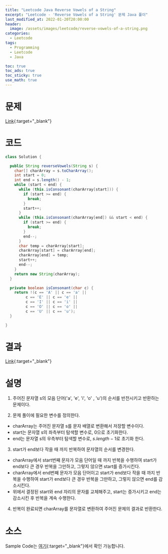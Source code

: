 ```yaml
---
title: "Leetcode Java Reverse Vowels of a String"
excerpt: "Leetcode - 'Reverse Vowels of a String' 문제 Java 풀이"
last_modified_at: 2022-01-20T20:00:00
header:
  image: /assets/images/leetcode/reverse-vowels-of-a-string.png
categories:
  - Leetcode
tags:
  - Programming
  - Leetcode
  - Java

toc: true
toc_ads: true
toc_sticky: true
use_math: true
---
```

# 문제
[Link](https://leetcode.com/problems/reverse-vowels-of-a-string/){:target="_blank"}

# 코드
```java
class Solution {

  public String reverseVowels(String s) {
    char[] charArray = s.toCharArray();
    int start = 0;
    int end = s.length() - 1;
    while (start < end) {
      while (this.isConsonant(charArray[start])) {
        if (start >= end) {
          break;
        }
        start++;
      }
      while (this.isConsonant(charArray[end]) && start < end) {
        if (start >= end) {
          break;
        }
        end--;
      }
      char temp = charArray[start];
      charArray[start] = charArray[end];
      charArray[end] = temp;
      start++;
      end--;
    }
    return new String(charArray);
  }

  private boolean isConsonant(char c) {
    return !(c == 'A' || c == 'a' ||
         c == 'E' || c == 'e' ||
         c == 'I' || c == 'i' ||
         c == 'O' || c == 'o' ||
         c == 'U' || c == 'u');
  }

}
```

# 결과
[Link](https://leetcode.com/submissions/detail/624590953/){:target="_blank"}

# 설명
1. 주어진 문자열 s의 모음 단어('a', 'e', 'i', 'o' , 'u')의 순서를 반전시키고 반환하는 문제이다.

2. 문제 풀이에 필요한 변수를 정의한다.
- charArray는 주어진 문자열 s를 문자 배열로 변환해서 저장할 변수이다.
- start는 문자열 s의 좌측부터 탐색할 변수로, 0으로 초기화한다.
- end는 문자열 s의 우측부터 탐색할 변수로, $s.length - 1$로 초기화 한다. 

3. start가 end보다 작을 때 까지 반복하여 문자열의 순서를 변경한다.
- charArray에서 start번째 문자가 모음 단어일 때 까지 반복을 수행하여 start가 end보다 큰 경우 반복을 그만하고, 그렇지 않으면 start를 증가시킨다.
- charArray에서 end번째 문자가 모음 단어이고 start가 end보다 작을 때 까지 반복을 수행하여 start가 end보다 큰 경우 반복을 그만하고, 그렇지 않으면 end를 감소시킨다.
- 위에서 결정된 start와 end 자리의 문자를 교체해주고, start는 증가시키고 end는 감소시킨 후 반복을 계속 수행한다.

4. 반복이 완료되면 charArray를 문자열로 변환하여 주어진 문제의 결과로 반환한다.

# 소스
Sample Code는 [여기](https://github.com/GracefulSoul/leetcode/blob/master/src/main/java/gracefulsoul/problems/ReverseVowelsOfAString.java){:target="_blank"}에서 확인 가능합니다.